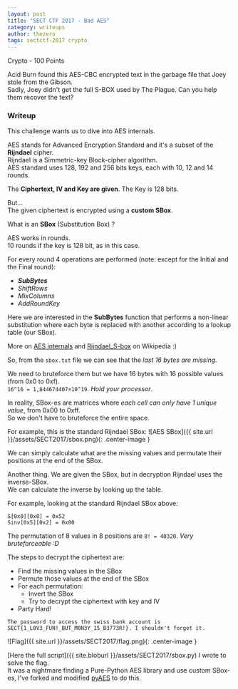 ```yaml
---
layout: post
title: "SECT CTF 2017 - Bad AES"
category: writeups
author: thezero
tags: sectctf-2017 crypto
---
```


Crypto - 100 Points

Acid Burn found this AES-CBC encrypted text in the garbage file that Joey stole from the Gibson.  
Sadly, Joey didn't get the full S-BOX used by The Plague. Can you help them recover the text? 

### Writeup

This challenge wants us to dive into AES internals.  

AES stands for Advanced Encryption Standard and it's a subset of the **Rijndael** cipher.  
Rijndael is a Simmetric-key Block-cipher algorithm.  
AES standard uses 128, 192 and 256 bits keys, each with 10, 12 and 14 rounds.

The **Ciphertext, IV and Key are given**. The Key is 128 bits.

But...  
The given ciphertext is encrypted using a **custom SBox**.

What is an **SBox** (Substitution Box) ?

AES works in rounds.  
10 rounds if the key is 128 bit, as in this case.

For every round 4 operations are performed (note: except for the Initial and the Final round):
 - ***SubBytes***
 - *ShiftRows*
 - *MixColumns*
 - *AddRoundKey*

Here we are interested in the **SubBytes** function that performs a non-linear substitution where each byte is replaced with another according to a lookup table (our SBox).

More on [AES internals](https://en.wikipedia.org/wiki/Advanced_Encryption_Standard) and [Rijndael_S-box](https://en.wikipedia.org/wiki/Rijndael_S-box) on Wikipedia :)

So, from the `sbox.txt` file we can see that the *last 16 bytes are missing*.

We need to bruteforce them but we have 16 bytes with 16 possible values (from 0x0 to 0xf).  
`16^16 = 1,844674407×10^19`. *Hold your processor*.

In reality, SBox-es are matrices where *each cell can only have 1 unique value*, from 0x00 to 0xff.  
So we don't have to bruteforce the entire space.

For example, this is the standard Rijndael SBox:
![AES SBox]({{ site.url }}/assets/SECT2017/sbox.png){: .center-image }

We can simply calculate what are the missing values and permutate their positions at the end of the SBox.

Another thing. We are given the SBox, but in decryption Rijndael uses the inverse-SBox.  
We can calculate the inverse by looking up the table.

For example, looking at the standard Rijndael SBox above:

`S[0x0][0x0] = 0x52`  
`Sinv[0x5][0x2] = 0x00`  

The permutation of 8 values in 8 positions are `8! = 40320`. *Very bruteforceable :D*

The steps to decrypt the ciphertext are:

 - Find the missing values in the SBox
 - Permute those values at the end of the SBox
 - For each permutation:
    - Invert the SBox
    - Try to decrypt the ciphertext with key and IV
 - Party Hard!

 `The password to access the swiss bank account is SECT{1_L0V3_FUN!_BUT_M0N3Y_15_B3773R!}. I shouldn't forget it.`

![Flag]({{ site.url }}/assets/SECT2017/flag.png){: .center-image }

[Here the full script]({{ site.bloburl }}/assets/SECT2017/sbox.py) I wrote to solve the flag.  
It was a nightmare finding a Pure-Python AES library and use custom SBox-es, I've forked and modified [pyAES](https://github.com/TheZ3ro/pyAES) to do this.